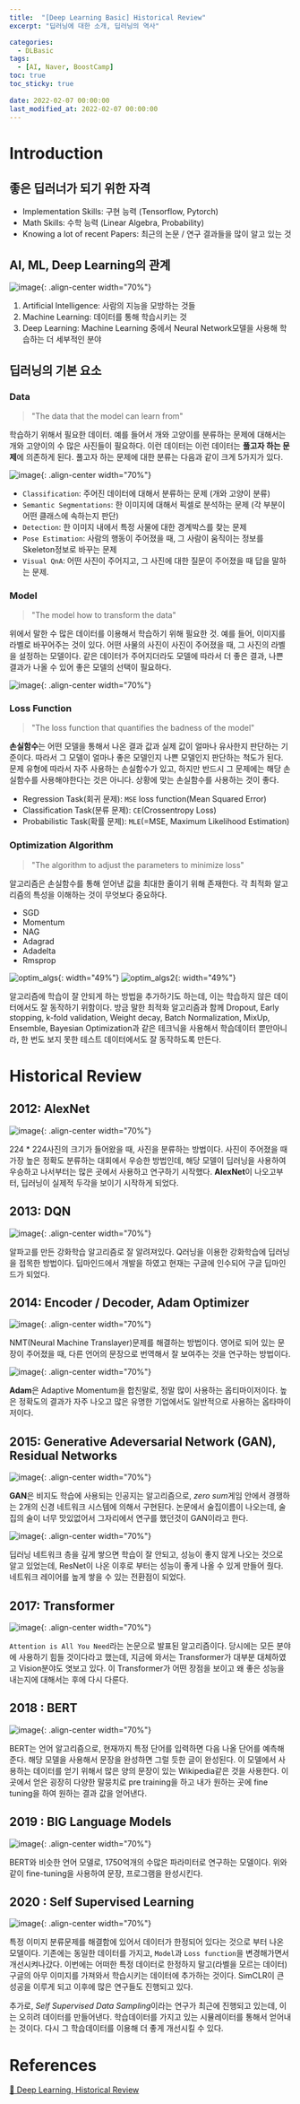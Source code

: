 ```yaml
---
title:  "[Deep Learning Basic] Historical Review"
excerpt: "딥러닝에 대한 소개, 딥러닝의 역사"

categories:
  - DLBasic
tags:
  - [AI, Naver, BoostCamp]
toc: true
toc_sticky: true
 
date: 2022-02-07 00:00:00
last_modified_at: 2022-02-07 00:00:00
---
```


# Introduction
## 좋은 딥러너가 되기 위한 자격
- Implementation Skills: 구현 능력 (Tensorflow, Pytorch)
- Math Skills: 수학 능력 (Linear Algebra, Probability)
- Knowing a lot of recent Papers: 최근의 논문 / 연구 결과들을 많이 알고 있는 것

## AI, ML, Deep Learning의 관계
![image](https://user-images.githubusercontent.com/91870042/144704573-50928379-2c3a-435a-9f71-338be2efc9a9.png){: .align-center width="70%"}

1. Artificial Intelligence: 사람의 지능을 모방하는 것들
2. Machine Learning: 데이터를 통해 학습시키는 것
3. Deep Learning: Machine Learning 중에서 Neural Network모델을 사용해 학습하는 더 세부적인 분야

## 딥러닝의 기본 요소

### Data
> "The data that the model can learn from"

학습하기 위해서 필요한 데이터. 예를 들어서 개와 고양이를 분류하는 문제에 대해서는 개와 고양이의 수 많은 사진들이 필요하다. 이런 데이터는 이런 데이터는 **풀고자 하는 문제**에 의존하게 된다. 풀고자 하는 문제에 대한 분류는 다음과 같이 크게 5가지가 있다.
    
![image](https://user-images.githubusercontent.com/91870042/144704834-e01eec9f-ec99-4cc8-a8c8-62e41472eddd.png){: .align-center width="70%"}

- `Classification`: 주어진 데이터에 대해서 분류하는 문제 (개와 고양이 분류)
- `Semantic Segmentations`: 한 이미지에 대해서 픽셀로 분석하는 문제 (각 부분이 어떤 클래스에 속하는지 판단)
- `Detection`: 한 이미지 내에서 특정 사물에 대한 경계박스를 찾는 문제
- `Pose Estimation`: 사람의 행동이 주어졌을 때, 그 사람이 움직이는 정보를 Skeleton정보로 바꾸는 문제
- `Visual QnA`: 어떤 사진이 주어지고, 그 사진에 대한 질문이 주어졌을 때 답을 말하는 문제.

### Model
> "The model how to transform the data"

위에서 말한 수 많은 데이터를 이용해서 학습하기 위해 필요한 것. 예를 들어, 이미지를 라벨로 바꾸어주는 것이 있다. 어떤 사물의 사진이 사진이 주어졌을 때, 그 사진의 라벨을 설정하는 모델이다. 같은 데이터가 주어지더라도 모델에 따라서 더 좋은 결과, 나쁜 결과가 나올 수 있어 좋은 모델의 선택이 필요하다.

![image](https://user-images.githubusercontent.com/91870042/144704950-a55c4c49-6bca-46a7-9ed1-bcfe91971561.png){: .align-center width="70%"}

### Loss Function
> "The loss function that quantifies the badness of the model"

**손실함수**는 어떤 모델을 통해서 나온 결과 값과 실제 값이 얼마나 유사한지 판단하는 기준이다. 따라서 그 모델이 얼마나 좋은 모델인지 나쁜 모델인지 판단하는 척도가 된다. 문제 유형에 따라서 자주 사용하는 손실함수가 있고, 하지만 반드시 그 문제에는 해당 손실함수를 사용해야한다는 것은 아니다. 상황에 맞는 손실함수를 사용하는 것이 좋다.

- Regression Task(회귀 문제): `MSE` loss function(Mean Squared Error)
- Classification Task(분류 문제): `CE`(Crossentropy Loss)
- Probabilistic Task(확률 문제): `MLE`(=MSE, Maximum Likelihood Estimation)

### Optimization Algorithm
> "The algorithm to adjust the parameters to minimize loss"

알고리즘은 손실함수를 통해 얻어낸 값을 최대한 줄이기 위해 존재한다. 각 최적화 알고리즘의 특성을 이해하는 것이 무엇보다 중요하다.

- SGD
- Momentum
- NAG
- Adagrad
- Adadelta
- Rmsprop

![optim_algs](https://user-images.githubusercontent.com/91870042/152749857-2dbc6550-1906-4226-abe4-5dd6030a3659.gif){: width="49%"} ![optim_algs2](https://user-images.githubusercontent.com/91870042/152749846-be0675a3-7194-462a-8973-75042d2a392b.gif){: width="49%"}

알고리즘에 학습이 잘 안되게 하는 방법을 추가하기도 하는데, 이는 학습하지 않은 데이터에서도 잘 동작하기 위함이다. 방금 말한 최적화 알고리즘과 함께 Dropout, Early stopping, k-fold validation, Weight decay, Batch Normalization, MixUp, Ensemble, Bayesian Optimization과 같은 테크닉을 사용해서 학습데이터 뿐만아니라, 한 번도 보지 못한 테스트 데이터에서도 잘 동작하도록 만든다.


# Historical Review

## 2012: AlexNet
![image](https://user-images.githubusercontent.com/91870042/144705553-df38d1a2-71b3-46a6-892e-b26e8c3e9138.png){: .align-center width="70%"}

224 * 224사진의 크기가 들어왔을 때, 사진을 분류하는 방법이다. 사진이 주어졌을 때 가장 높은 정확도 분류하는 대회에서 우승한 방법인데, 해당 모델이 딥러닝을 사용하여 우승하고 나서부터는 많은 곳에서 사용하고 연구하기 시작했다. **AlexNet**이 나오고부터, 딥러닝이 실제적 두각을 보이기 시작하게 되었다.

## 2013: DQN
![image](https://user-images.githubusercontent.com/91870042/144705577-b40c4409-7d15-47bb-87f9-0a2ac781ddbb.png){: .align-center width="70%"}

알파고를 만든 강화학습 알고리즘로 잘 알려져있다. Q러닝을 이용한 강화학습에 딥러닝을 접목한 방법이다. 딥마인드에서 개발을 하였고 현재는 구글에 인수되어 구글 딥마인드가 되었다.

## 2014: Encoder / Decoder, Adam Optimizer
![image](https://user-images.githubusercontent.com/91870042/144705597-eda4e098-d43c-4261-991c-82992ceb1992.png){: .align-center width="70%"}

NMT(Neural Machine Translayer)문제를 해결하는 방법이다. 영어로 되어 있는 문장이 주어졌을 때, 다른 언어의 문장으로 번역해서 잘 보여주는 것을 연구하는 방법이다.

![image](https://user-images.githubusercontent.com/91870042/144705618-a3ae31d0-743d-4de0-8f9f-888bc44041aa.png){: .align-center width="70%"}

**Adam**은 Adaptive Momentum을 합친말로, 정말 많이 사용하는 옵티마이저이다. 높은 정확도의 결과가 자주 나오고 많은 유명한 기업에서도 일반적으로 사용하는 옵타마이저이다.

## 2015: Generative Adeversarial Network (GAN), Residual Networks
![image](https://user-images.githubusercontent.com/91870042/144705628-9e48435c-a4e5-48d1-a84d-204f839790ed.png){: .align-center width="70%"}

**GAN**은 비지도 학습에 사용되는 인공지는 알고리즘으로, *zero sum*게임 안에서 경쟁하는 2개의 신경 네트워크 시스템에 의해서 구현된다. 논문에서 술집이름이 나오는데, 술집의 술이 너무 맛있없어서 그자리에서 연구를 했던것이 GAN이라고 한다.

![image](https://user-images.githubusercontent.com/91870042/144705641-e63ce07c-48e0-424e-a53b-c9f0f72c47b0.png){: .align-center width="70%"}

딥러닝 네트워크 층을 깊게 쌓으면 학습이 잘 안되고, 성능이 좋지 않게 나오는 것으로 알고 있었는데, ResNet이 나온 이후로 부터는 성능이 좋게 나올 수 있게 만들어 줬다. 네트워크 레이어를 높게 쌓을 수 있는 전환점이 되었다.

## 2017: Transformer
![image](https://user-images.githubusercontent.com/91870042/144705655-27dc40dc-5713-4758-a237-b92b58b4ecc1.png){: .align-center width="70%"}

`Attention is All You Need`라는 논문으로 발표된 알고리즘이다. 당시에는 모든 분야에 사용하기 힘들 것이다라고 했는데, 지금에 와서는 Transformer가 대부분 대체하였고 Vision분야도 엿보고 있다. 이 Transformer가 어떤 장점을 보이고 왜 좋은 성능을 내는지에 대해서는 후에 다시 다룬다.

## 2018 : BERT
![image](https://user-images.githubusercontent.com/91870042/144705658-915f56b3-fbf5-4f25-b472-ef7a373358cd.png){: .align-center width="70%"}

BERT는 언어 알고리즘으로, 현재까지 특정 단어를 입력하면 다음 나올 단어를 예측해준다. 해당 모델을 사용해서 문장을 완성하면 그럴 듯한 글이 완성된다. 이 모델에서 사용하는 데이터를 얻기 위해서 많은 양의 문장이 있는 Wikipedia같은 것을 사용한다. 이곳에서 얻은 굉장히 다양한 말뭉치로 pre training을 하고 내가 원하는 곳에 fine tuning을 하여 원하는 결과 값을 얻어낸다.

## 2019 : BIG Language Models
![image](https://user-images.githubusercontent.com/91870042/144705659-ffebbe59-a457-4ce2-aa78-920f3579493a.png){: .align-center width="70%"}

BERT와 비슷한 언어 모델로, 1750억개의 수많은 파라미터로 연구하는 모델이다. 위와 같이 fine-tuning을 사용하여 문장, 프로그램을 완성시킨다.

## 2020 : Self Supervised Learning
![image](https://user-images.githubusercontent.com/91870042/144705666-31f3e42f-ab98-4fb1-a4bf-4a1f69e403f1.png){: .align-center width="70%"}

특정 이미지 분류문제를 해결함에 있어서 데이터가 한정되어 있다는 것으로 부터 나온 모델이다. 기존에는 동일한 데이터를 가지고, `Model`과 `Loss function`을 변경해가면서 개선시켜나갔다. 이번에는 어떠한 특정 데이터로 한정하지 말고(라벨을 모르는 데이터) 구글의 아무 이미지를 가져와서 학습시키는 데이터에 추가하는 것이다. SimCLR이 큰 성공을 이루게 되고 이후에 많은 연구들도 진행되고 있다.

추가로, *Self Supervised Data Sampling*이라는 연구가 최근에 진행되고 있는데, 이는 오히려 데이터를 만들어낸다. 학습데이터를 가지고 있는 시뮬레이터를 통해서 얻어내는 것이다. 다시 그 학습데이터를 이용해 더 좋게 개선시킬 수 있다.


# References

[📘 Deep Learning, Historical Review](https://gngsn.tistory.com/103)
